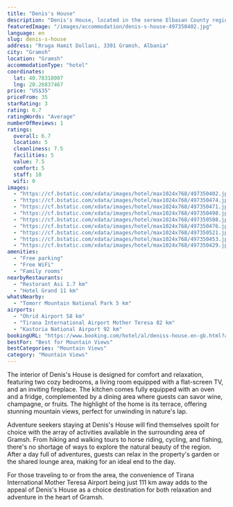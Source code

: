 ```yaml
---
title: "Denis's House"
description: "Denis's House, located in the serene Elbasan County region of Gramsh, offers a tranquil retreat with breathtaking river views."
featuredImage: "/images/accommodation/denis-s-house-497350402.jpg"
language: en
slug: denis-s-house
address: "Rruga Hamit Dollani, 3301 Gramsh, Albania"
city: "Gramsh"
location: "Gramsh"
accommodationType: "hotel"
coordinates:
  lat: 40.78318007
  lng: 20.26837467
price: "US$35"
priceFrom: 35
starRating: 3
rating: 6.7
ratingWords: "Average"
numberOfReviews: 1
ratings:
  overall: 6.7
  location: 5
  cleanliness: 7.5
  facilities: 5
  value: 7.5
  comfort: 5
  staff: 10
  wifi: 0
images:
  - "https://cf.bstatic.com/xdata/images/hotel/max1024x768/497350402.jpg?k=1f6112479099084414d0b51fc876b5390b18a0463f3ab8bbc4323fc0697eaac6&o=&hp=1"
  - "https://cf.bstatic.com/xdata/images/hotel/max1024x768/497350474.jpg?k=c4f0d8e02611fa08989d3f35d558c0151799b91ab933c1bc5842af6a35d21fdc&o=&hp=1"
  - "https://cf.bstatic.com/xdata/images/hotel/max1024x768/497350471.jpg?k=6acedc75d1f0aaafefdba09e01bf05630591451ac2ce4954410bb7b7de959543&o=&hp=1"
  - "https://cf.bstatic.com/xdata/images/hotel/max1024x768/497350498.jpg?k=e628a34971203de9a575624c4616e12561cea990dfb80f59c08ad5d1fa9bb455&o=&hp=1"
  - "https://cf.bstatic.com/xdata/images/hotel/max1024x768/497350508.jpg?k=b3374d3577a857c7684d4729c72b0e7c05a756af040573a05731f7e95e1d58b8&o=&hp=1"
  - "https://cf.bstatic.com/xdata/images/hotel/max1024x768/497350476.jpg?k=b373916fd413cb447889ee7b76d0e5af356e0ab989951275245389c8a490cfe5&o=&hp=1"
  - "https://cf.bstatic.com/xdata/images/hotel/max1024x768/497350521.jpg?k=c6c7c3b7184927f8882385902e6f728df4a8cec042f13cd600b6542dcdf4ac7c&o=&hp=1"
  - "https://cf.bstatic.com/xdata/images/hotel/max1024x768/497350453.jpg?k=0af77cf6ad18d67c18675cfab259c1360971b8c6ad665e41642fd40fd32dea3f&o=&hp=1"
  - "https://cf.bstatic.com/xdata/images/hotel/max1024x768/497350429.jpg?k=11ac633492c1643de034c5bfe1d1a52324d39d35a7580a3a31ba12cdae829812&o=&hp=1"
amenities:
  - "Free parking"
  - "Free WiFi"
  - "Family rooms"
nearbyRestaurants:
  - "Restorant Asi 1.7 km"
  - "Hotel Grand 11 km"
whatsNearby:
  - "Tomorr Mountain National Park 5 km"
airports:
  - "Ohrid Airport 58 km"
  - "Tirana International Airport Mother Teresa 82 km"
  - "Kastoria National Airport 92 km"
bookingURL: "https://www.booking.com/hotel/al/deniss-house.en-gb.html?aid=8035640"
bestFor: "Best for Mountain Views"
bestCategories: "Mountain Views"
category: "Mountain Views"
---
```


The interior of Denis's House is designed for comfort and relaxation, featuring two cozy bedrooms, a living room equipped with a flat-screen TV, and an inviting fireplace. The kitchen comes fully equipped with an oven and a fridge, complemented by a dining area where guests can savor wine, champagne, or fruits. The highlight of the home is its terrace, offering stunning mountain views, perfect for unwinding in nature's lap.

Adventure seekers staying at Denis's House will find themselves spoilt for choice with the array of activities available in the surrounding area of Gramsh. From hiking and walking tours to horse riding, cycling, and fishing, there's no shortage of ways to explore the natural beauty of the region. After a day full of adventures, guests can relax in the property's garden or the shared lounge area, making for an ideal end to the day.

For those traveling to or from the area, the convenience of Tirana International Mother Teresa Airport being just 111 km away adds to the appeal of Denis's House as a choice destination for both relaxation and adventure in the heart of Gramsh.
